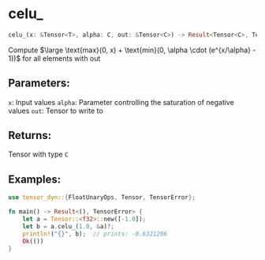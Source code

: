 # celu_
```rust
celu_(x: &Tensor<T>, alpha: C, out: &Tensor<C>) -> Result<Tensor<C>, TensorError>
```
Compute $\large \text{max}(0, x) + \text{min}(0, \alpha \cdot (e^{x/\alpha} - 1))$ for all elements with out

## Parameters:
`x`: Input values
`alpha`: Parameter controlling the saturation of negative values
`out`: Tensor to write to

## Returns:
Tensor with type `C`

## Examples:
```rust
use tensor_dyn::{FloatUnaryOps, Tensor, TensorError};

fn main() -> Result<(), TensorError> {
    let a = Tensor::<f32>::new([-1.0]);
    let b = a.celu_(1.0, &a)?;
    println!("{}", b);  // prints: -0.6321206
    Ok(())
}
```
